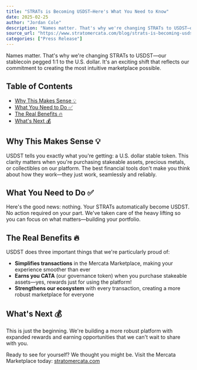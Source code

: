 ```yaml
---
title: "STRATs is Becoming USDST—Here's What You Need to Know"
date: 2025-02-25
author: "Jordan Cole"
description: "Names matter. That's why we're changing STRATs to USDST—our stablecoin pegged 1:1 to the U.S. dollar."
source_url: "https://www.stratomercata.com/blog/strats-is-becoming-usdst-heres-what-you-need-to-know"
categories: ["Press Release"]
---
```


Names matter. That's why we're changing STRATs to USDST—our stablecoin pegged 1:1 to the U.S. dollar. It's an exciting shift that reflects our commitment to creating the most intuitive marketplace possible.

## Table of Contents

- [Why This Makes Sense 💡](#why-this-makes-sense-)
- [What You Need to Do ✅](#what-you-need-to-do-)
- [The Real Benefits 🔥](#the-real-benefits-)
- [What's Next 💰](#whats-next-)

## Why This Makes Sense 💡

USDST tells you exactly what you're getting: a U.S. dollar stable token. This clarity matters when you're purchasing stakeable assets, precious metals, or collectibles on our platform. The best financial tools don't make you think about how they work—they just work, seamlessly and reliably.

## What You Need to Do ✅

Here's the good news: nothing. Your STRATs automatically become USDST. No action required on your part. We've taken care of the heavy lifting so you can focus on what matters—building your portfolio.

## The Real Benefits 🔥

USDST does three important things that we're particularly proud of:

- **Simplifies transactions** in the Mercata Marketplace, making your experience smoother than ever
- **Earns you CATA** (our governance token) when you purchase stakeable assets—yes, rewards just for using the platform!
- **Strengthens our ecosystem** with every transaction, creating a more robust marketplace for everyone

## What's Next 💰

This is just the beginning. We're building a more robust platform with expanded rewards and earning opportunities that we can't wait to share with you.

Ready to see for yourself? We thought you might be. Visit the Mercata Marketplace today: [stratomercata.com](/)
